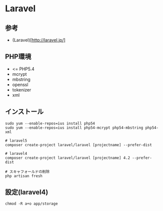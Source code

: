 # Laravel

## 参考

- (Laravel)[http://laravel.jp/]

## PHP環境

- <= PHP5.4
- mcrypt
- mbstring
- openssl
- tokenizer
- xml

## インストール

```
sudo yum --enable-repos=ius install php54
sudo yum --enable-repos=ius install php54-mcrypt php54-mbstring php54-xml

# laravel5
composer create-project laravel/laravel [projectname] --prefer-dist

# laravel4
composer create-project laravel/laravel [projectname] 4.2 --prefer-dist

# スキャフォールドの削除
php artisan fresh
```

## 設定(laravel4)

```
chmod -R a+o app/storage
```
